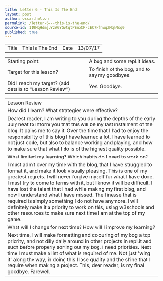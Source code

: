 ```yaml
---
title: Letter 6 - This Is The End
layout: post
author: oscar.halton
permalink: /letter-6---this-is-the-end/
source-id: 119MqHdmjUYzAGYGwtqtPEnxCF-cEC7HfhwqZMqaNsq0
published: true
---
```

<table>
  <tr>
    <td>Title</td>
    <td>This Is The End</td>
    <td>Date</td>
    <td>13/07/17</td>
  </tr>
</table>


<table>
  <tr>
    <td>Starting point:</td>
    <td> A bog and some repl.it ideas.</td>
  </tr>
  <tr>
    <td>Target for this lesson?</td>
    <td>To finish of the bog, and to say my goodbyes.</td>
  </tr>
  <tr>
    <td>Did I reach my target? 
(add details to "Lesson Review")</td>
    <td>Yes. Goodbye.</td>
  </tr>
</table>


<table>
  <tr>
    <td>Lesson Review</td>
  </tr>
  <tr>
    <td>How did I learn? What strategies were effective? </td>
  </tr>
  <tr>
    <td>Dearest reader, I am writing to you during the depths of the early July heat to inform you that this will be my last instalment of the blog. It pains me to say it. Over the time that I had to enjoy the responsibility of this blog I have learned a lot. I have learned to not just code, but also to balance working and playing, and how to make sure that what I do is of the highest quality possible.</td>
  </tr>
  <tr>
    <td>What limited my learning? Which habits do I need to work on? </td>
  </tr>
  <tr>
    <td>I must admit over my time with the blog, that I have struggled to format it, and make it look visually pleasing. This is one of my greatest regrets. I will never forgive myself for what I have done. I must try to come to terms with it, but I know it will be difficult. I have lost the talent that I had while making my first blog, and now I understand what I have missed. The finesse that is required is simply something I do not have anymore. I will definitely make it a priority to work on this, using w3schools and other resources to make sure next time I am at the top of my game.</td>
  </tr>
  <tr>
    <td>What will I change for next time? How will I improve my learning?</td>
  </tr>
  <tr>
    <td>Next time, I will make formatting and colouring of my bog a top priority, and not dilly dally around in other projects in repl.it and such before properly sorting out my bog. I need priorities. Next time I must make a list of what is required of me. Not just 'wing it' along the way, in doing this I lose quality and the shine that I require when making a project. This, dear reader, is my final goodbye. Farewell.</td>
  </tr>
</table>


